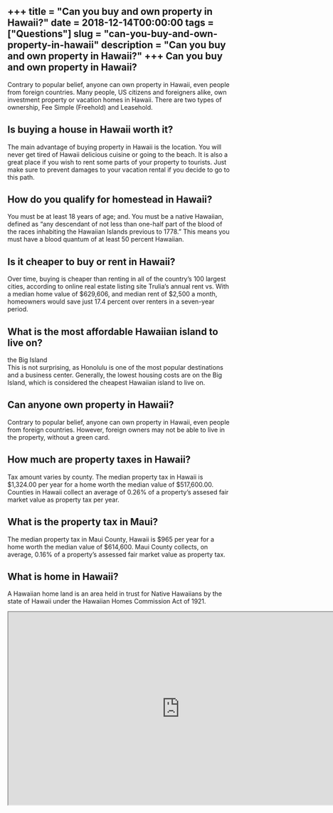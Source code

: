 +++
title = "Can you buy and own property in Hawaii?"
date = 2018-12-14T00:00:00
tags = ["Questions"]
slug = "can-you-buy-and-own-property-in-hawaii"
description = "Can you buy and own property in Hawaii?"
+++
Can you buy and own property in Hawaii?
---------------------------------------

Contrary to popular belief, anyone can own property in Hawaii, even people from foreign countries. Many people, US citizens and foreigners alike, own investment property or vacation homes in Hawaii. There are two types of ownership, Fee Simple (Freehold) and Leasehold.

Is buying a house in Hawaii worth it?
-------------------------------------

The main advantage of buying property in Hawaii is the location. You will never get tired of Hawaii delicious cuisine or going to the beach. It is also a great place if you wish to rent some parts of your property to tourists. Just make sure to prevent damages to your vacation rental if you decide to go to this path.

How do you qualify for homestead in Hawaii?
-------------------------------------------

You must be at least 18 years of age; and. You must be a native Hawaiian, defined as “any descendant of not less than one-half part of the blood of the races inhabiting the Hawaiian Islands previous to 1778.” This means you must have a blood quantum of at least 50 percent Hawaiian.

Is it cheaper to buy or rent in Hawaii?
---------------------------------------

Over time, buying is cheaper than renting in all of the country’s 100 largest cities, according to online real estate listing site Trulia’s annual rent vs. With a median home value of $629,606, and median rent of $2,500 a month, homeowners would save just 17.4 percent over renters in a seven-year period.

What is the most affordable Hawaiian island to live on?
-------------------------------------------------------

the Big Island  
This is not surprising, as Honolulu is one of the most popular destinations and a business center. Generally, the lowest housing costs are on the Big Island, which is considered the cheapest Hawaiian island to live on.

Can anyone own property in Hawaii?
----------------------------------

Contrary to popular belief, anyone can own property in Hawaii, even people from foreign countries. However, foreign owners may not be able to live in the property, without a green card.

How much are property taxes in Hawaii?
--------------------------------------

Tax amount varies by county. The median property tax in Hawaii is $1,324.00 per year for a home worth the median value of $517,600.00. Counties in Hawaii collect an average of 0.26% of a property’s assesed fair market value as property tax per year.

What is the property tax in Maui?
---------------------------------

The median property tax in Maui County, Hawaii is $965 per year for a home worth the median value of $614,600. Maui County collects, on average, 0.16% of a property’s assessed fair market value as property tax.

What is home in Hawaii?
-----------------------

A Hawaiian home land is an area held in trust for Native Hawaiians by the state of Hawaii under the Hawaiian Homes Commission Act of 1921.

<iframe allow="accelerometer; autoplay; clipboard-write; encrypted-media; gyroscope; picture-in-picture" allowfullscreen="" class="__youtube_prefs__  epyt-is-override  no-lazyload" data-no-lazy="1" data-origheight="433" data-origwidth="770" data-skipgform_ajax_framebjll="" height="433" id="_ytid_16940" loading="lazy" src="https://www.youtube.com/embed/CHvkJaVnM4U?enablejsapi=1&autoplay=0&cc_load_policy=0&cc_lang_pref=&iv_load_policy=1&loop=0&modestbranding=0&rel=1&fs=1&playsinline=0&autohide=2&theme=dark&color=red&controls=1&" title="YouTube player" width="770"></iframe>